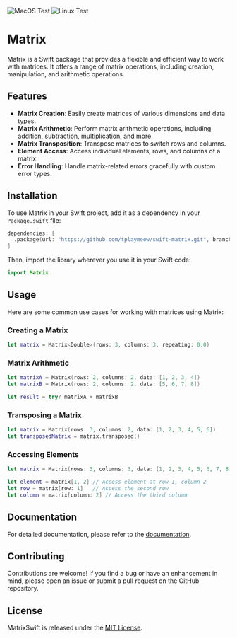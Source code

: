 ![MacOS Test](https://github.com/tplaymeow/swift-matrix/actions/workflows/test-macos.yml/badge.svg)
![Linux Test](https://github.com/tplaymeow/swift-matrix/actions/workflows/test-linux.yml/badge.svg)

# Matrix

Matrix is a Swift package that provides a flexible and efficient way to work with matrices. It offers a range of matrix operations, including creation, manipulation, and arithmetic operations.

## Features

- **Matrix Creation**: Easily create matrices of various dimensions and data types.
- **Matrix Arithmetic**: Perform matrix arithmetic operations, including addition, subtraction, multiplication, and more.
- **Matrix Transposition**: Transpose matrices to switch rows and columns.
- **Element Access**: Access individual elements, rows, and columns of a matrix.
- **Error Handling**: Handle matrix-related errors gracefully with custom error types.

## Installation

To use Matrix in your Swift project, add it as a dependency in your `Package.swift` file:

```swift
dependencies: [
  .package(url: "https://github.com/tplaymeow/swift-matrix.git", branch: "main")
]
```

Then, import the library wherever you use it in your Swift code:

```swift
import Matrix
```

## Usage

Here are some common use cases for working with matrices using Matrix:

### Creating a Matrix
```swift
let matrix = Matrix<Double>(rows: 3, columns: 3, repeating: 0.0)
```

### Matrix Arithmetic
```swift
let matrixA = Matrix(rows: 2, columns: 2, data: [1, 2, 3, 4])
let matrixB = Matrix(rows: 2, columns: 2, data: [5, 6, 7, 8])

let result = try? matrixA + matrixB
```

### Transposing a Matrix
```swift
let matrix = Matrix(rows: 3, columns: 2, data: [1, 2, 3, 4, 5, 6])
let transposedMatrix = matrix.transposed()
```

### Accessing Elements
```swift
let matrix = Matrix(rows: 3, columns: 3, data: [1, 2, 3, 4, 5, 6, 7, 8, 9])

let element = matrix[1, 2] // Access element at row 1, column 2
let row = matrix[row: 1]   // Access the second row
let column = matrix[column: 2] // Access the third column
```

## Documentation

For detailed documentation, please refer to the [documentation](https://tplaymeow.github.io/swift-matrix/documentation/matrix).

## Contributing

Contributions are welcome! If you find a bug or have an enhancement in mind, please open an issue or submit a pull request on the GitHub repository.

## License

MatrixSwift is released under the [MIT License](LICENSE).


